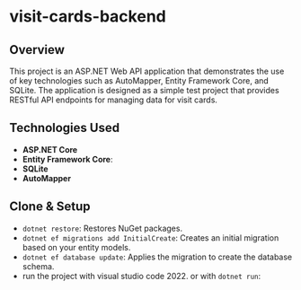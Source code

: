 # visit-cards-backend
## Overview

This project is an ASP.NET Web API application that demonstrates the use of key technologies such as AutoMapper, Entity Framework Core, and SQLite. The application is designed as a simple test project that provides RESTful API endpoints for managing data for visit cards.

## Technologies Used

- **ASP.NET Core**
- **Entity Framework Core**: 
- **SQLite**
- **AutoMapper**


## Clone & Setup 
  - `dotnet restore`: Restores NuGet packages.
  - `dotnet ef migrations add InitialCreate`: Creates an initial migration based on your entity models.
  - `dotnet ef database update`: Applies the migration to create the database schema.
  - run the project with visual studio code 2022. or with `dotnet run`:

